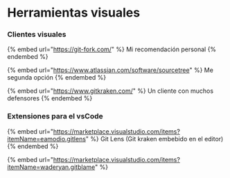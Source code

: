 # Herramientas visuales

### Clientes visuales

{% embed url="https://git-fork.com/" %}
Mi recomendación personal
{% endembed %}

{% embed url="https://www.atlassian.com/software/sourcetree" %}
Me segunda opción
{% endembed %}

{% embed url="https://www.gitkraken.com/" %}
Un cliente con muchos defensores
{% endembed %}

### Extensiones para el vsCode

{% embed url="https://marketplace.visualstudio.com/items?itemName=eamodio.gitlens" %}
Git Lens (Git kraken embebido en el editor)
{% endembed %}

{% embed url="https://marketplace.visualstudio.com/items?itemName=waderyan.gitblame" %}

